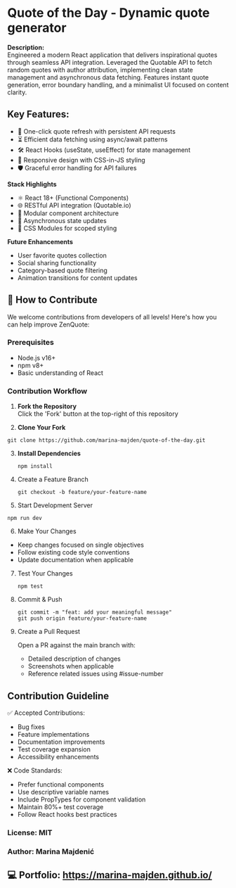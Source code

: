 # Quote of the Day - Dynamic quote generator

**Description:**  
Engineered a modern React application that delivers inspirational quotes through seamless API integration. Leveraged the Quotable API to fetch random quotes with author attribution, implementing clean state management and asynchronous data fetching. Features instant quote generation, error boundary handling, and a minimalist UI focused on content clarity.  

## Key Features:  
- 🔄 One-click quote refresh with persistent API requests  
- ⏳ Efficient data fetching using async/await patterns  
- 🛠️ React Hooks (useState, useEffect) for state management  
- 📲 Responsive design with CSS-in-JS styling  
- 🛡️ Graceful error handling for API failures  

**Stack Highlights**  

- ⚛️ React 18+ (Functional Components)
- 🌐 RESTful API integration (Quotable.io)
- 🧩 Modular component architecture
- 🔄 Asynchronous state updates
- 🎨 CSS Modules for scoped styling

**Future Enhancements**

- User favorite quotes collection
- Social sharing functionality
- Category-based quote filtering
- Animation transitions for content updates

## 🤝 How to Contribute

We welcome contributions from developers of all levels! Here's how you can help improve ZenQuote:

### Prerequisites
- Node.js v16+
- npm v8+
- Basic understanding of React

### Contribution Workflow

1. **Fork the Repository**  
   Click the 'Fork' button at the top-right of this repository

2. **Clone Your Fork**  
```
git clone https://github.com/marina-majden/quote-of-the-day.git
```

3. **Install Dependencies**
   ```
   npm install
   ```

4. Create a Feature Branch
   ```
   git checkout -b feature/your-feature-name
      ```
   
5. Start Development Server
  ```
npm run dev
  ```

6. Make Your Changes

- Keep changes focused on single objectives
- Follow existing code style conventions
- Update documentation when applicable

7. Test Your Changes
     ```
     npm test
     ```

8. Commit & Push
    ```
    git commit -m "feat: add your meaningful message"  
    git push origin feature/your-feature-name
    ```

9. Create a Pull Request
   
     Open a PR against the main branch with:
     - Detailed description of changes
     - Screenshots when applicable
     - Reference related issues using #issue-number
  
## Contribution Guideline

✅ Accepted Contributions:

- Bug fixes
- Feature implementations
- Documentation improvements
- Test coverage expansion
- Accessibility enhancements

❌ Code Standards:

- Prefer functional components
- Use descriptive variable names
- Include PropTypes for component validation
- Maintain 80%+ test coverage
- Follow React hooks best practices

### License: MIT
### Author: Marina Majdenić
## 💻 Portfolio: https://marina-majden.github.io/ 
